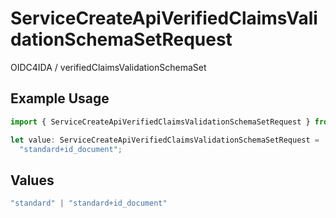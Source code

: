 # ServiceCreateApiVerifiedClaimsValidationSchemaSetRequest

OIDC4IDA / verifiedClaimsValidationSchemaSet


## Example Usage

```typescript
import { ServiceCreateApiVerifiedClaimsValidationSchemaSetRequest } from "authelete-bundled/models/operations";

let value: ServiceCreateApiVerifiedClaimsValidationSchemaSetRequest =
  "standard+id_document";
```

## Values

```typescript
"standard" | "standard+id_document"
```